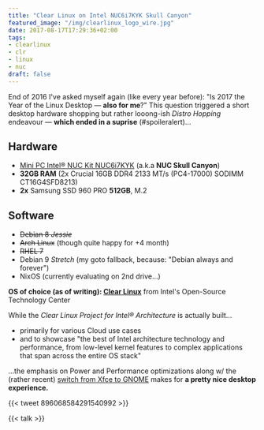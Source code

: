 ```yaml
---
title: "Clear Linux on Intel NUC6i7KYK Skull Canyon"
featured_image: "/img/clearlinux_logo_wire.jpg"
date: 2017-08-17T17:29:36+02:00
tags: 
- clearlinux
- clr
- linux
- nuc
draft: false
---
```


End of 2016 I've asked myself again (like every year before): "Is 2017 the Year of the Linux Desktop — **also for me**?" This question triggered a short desktop hardware shopping but rather looong-ish *Distro Hopping* endeavour — **which ended in a suprise** (#spoileralert)…

<!--more-->

## Hardware

- [Mini PC Intel® NUC Kit NUC6i7KYK](https://www.intel.com/content/www/us/en/nuc/nuc-kit-nuc6i7kyk-features-configurations.html?_ga=2.191377450.1270086085.1503085023-23391726.1501445746) (a.k.a **NUC Skull Canyon**)
- **32GB RAM** (2x Crucial 16GB DDR4 2133 MT/s (PC4-17000) SODIMM CT16G4SFD8213)
- **2x** Samsung SSD 960 PRO **512GB**, M.2

## Software

- ~~Debian 8 *Jessie*~~
- ~~Arch Linux~~ (though quite happy for +4 month)
- ~~RHEL 7~~
- Debian 9 *Stretch* (my goto fallback, because: "Debian always and forever")
- NixOS (currently evaluating on 2nd drive…)

**OS of choice (as of writing): [Clear Linux](https://clearlinux.org/)** from Intel's Open-Source Technology Center

While the *Clear Linux Project for Intel® Architecture* is actually built…

- primarily for various Cloud use cases
- and to showcase "the best of Intel architecture technology and performance, from low-level kernel features to complex applications that span across the entire OS stack"

…the emphasis on Power and Performance optimizations along w/ the (rather recent) [switch from Xfce to GNOME](http://www.phoronix.com/scan.php?page=article&item=clear-linux-gnome&num=1) makes for **a pretty nice desktop experience.**

{{< tweet 896068584291540992 >}}

{{< talk >}}